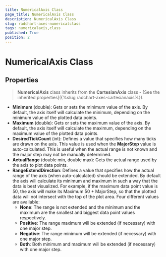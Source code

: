 ```yaml
---
title: NumericalAxis Class
page_title: NumericalAxis Class
description: NumericalAxis Class
slug: radchart-axes-numericalclass
tags: numericalaxis,class
published: True
position: 2
---
```


# NumericalAxis Class



## Properties

>**NumericalAxis** class inherits from the **CartesianAxis** class - [See the inherited properties]({%slug radchart-axes-cartesianaxis%}).

* **Minimum** (double): Gets or sets the minimum value of the axis. By default, the axis itself will calculate the minimum, depending on the minimum value of the plotted data points.
* **Maximum** (double): Gets or sets the maximum value of the axis. By default, the axis itself will calculate the maximum, depending on the maximum value of the plotted data points.
* **DesiredTickCount** (int): Defines a value that specifies how many ticks are drawn on the axis. This value is used when the **MajorStep** value is auto-calculated. This is useful when the actual range is not known and the major step may not be manually determined.
* **ActualRange** (double min, double max): Gets the actual range used by the axis to plot data points.
* **RangeExtendDirection**: Defines a value that specifies how the actual range of the axis (when auto-calculated) should be extended. By default the axis will calculate its minimum and maximum in such a way that the data is best visualized. For example, if the maximum data point value is 50, the axis will make its Maximum 50 + MajorStep, so that the plotted data will not intersect with the top of the plot area. Four different values are available:
	* **None**: The range is not extended and the minimum and the maximum are the smallest and biggest data point values respectively.
	* **Positive**: The range maximum will be extended (if necessary) with one major step.
	* **Negative**: The range minimum will be extended (if necessary) with one major step.
	* **Both**: Both minimum and maximum will be extended (if necessary) with one major step.

